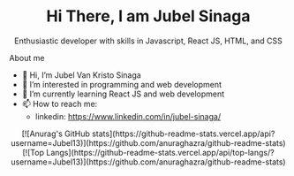 <h1 align='center'>Hi There, I am Jubel Sinaga </h1>

<p align='center'>Enthusiastic developer with skills in Javascript, React JS, HTML, and CSS</p>

About me

- 👋 Hi, I’m Jubel Van Kristo Sinaga
- 👀 I’m interested in programming and web development
- 🌱 I’m currently learning React JS and web development
- 📫 How to reach me: 
  - linkedin: https://www.linkedin.com/in/jubel-sinaga/




<div align='center'>
  [![Anurag's GitHub stats](https://github-readme-stats.vercel.app/api?username=Jubel13)](https://github.com/anuraghazra/github-readme-stats)
</div>

<div align='center'>
  [![Top Langs](https://github-readme-stats.vercel.app/api/top-langs/?username=Jubel13)](https://github.com/anuraghazra/github-readme-stats)
</div>




<!---
Jubel13/Jubel13 is a ✨ special ✨ repository because its `README.md` (this file) appears on your GitHub profile.
You can click the Preview link to take a look at your changes.
--->
